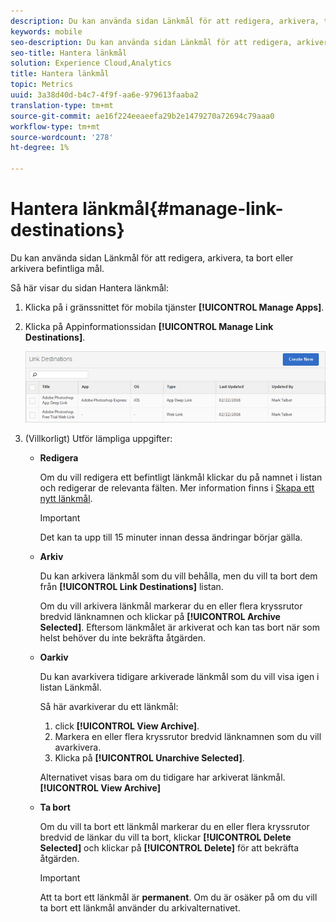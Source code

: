 ```yaml
---
description: Du kan använda sidan Länkmål för att redigera, arkivera, ta bort eller arkivera befintliga mål.
keywords: mobile
seo-description: Du kan använda sidan Länkmål för att redigera, arkivera, ta bort eller arkivera befintliga mål.
seo-title: Hantera länkmål
solution: Experience Cloud,Analytics
title: Hantera länkmål
topic: Metrics
uuid: 3a38d40d-b4c7-4f9f-aa6e-979613faaba2
translation-type: tm+mt
source-git-commit: ae16f224eeaeefa29b2e1479270a72694c79aaa0
workflow-type: tm+mt
source-wordcount: '278'
ht-degree: 1%

---
```



# Hantera länkmål{#manage-link-destinations}

Du kan använda sidan Länkmål för att redigera, arkivera, ta bort eller arkivera befintliga mål.

Så här visar du sidan Hantera länkmål:

1. Klicka på i gränssnittet för mobila tjänster **[!UICONTROL Manage Apps]**.
1. Klicka på Appinformationssidan **[!UICONTROL Manage Link Destinations]**.

   ![Länka mål](assets/link_destinations_list.png)

1. (Villkorligt) Utför lämpliga uppgifter:

   * **Redigera**

      Om du vill redigera ett befintligt länkmål klickar du på namnet i listan och redigerar de relevanta fälten. Mer information finns i [Skapa ett nytt länkmål](/help/using/acquisition-main/c-manage-link-destinations/t-create-new-app-deep-link-destination.md).

      >[!IMPORTANT]
      >
      >Det kan ta upp till 15 minuter innan dessa ändringar börjar gälla.

   * **Arkiv**

      Du kan arkivera länkmål som du vill behålla, men du vill ta bort dem från **[!UICONTROL Link Destinations]** listan.

      Om du vill arkivera länkmål markerar du en eller flera kryssrutor bredvid länknamnen och klickar på **[!UICONTROL Archive Selected]**. Eftersom länkmålet är arkiverat och kan tas bort när som helst behöver du inte bekräfta åtgärden.

   * **Oarkiv**

      Du kan avarkivera tidigare arkiverade länkmål som du vill visa igen i listan Länkmål.

      Så här avarkiverar du ett länkmål:

      1. click **[!UICONTROL View Archive]**.
      1. Markera en eller flera kryssrutor bredvid länknamnen som du vill avarkivera.
      1. Klicka på **[!UICONTROL Unarchive Selected]**.

      Alternativet visas bara om du tidigare har arkiverat länkmål. **[!UICONTROL View Archive]**

   * **Ta bort**

      Om du vill ta bort ett länkmål markerar du en eller flera kryssrutor bredvid de länkar du vill ta bort, klickar **[!UICONTROL Delete Selected]** och klickar på **[!UICONTROL Delete]** för att bekräfta åtgärden.

      >[!IMPORTANT]
      >
      >Att ta bort ett länkmål är **permanent**. Om du är osäker på om du vill ta bort ett länkmål använder du arkivalternativet.



